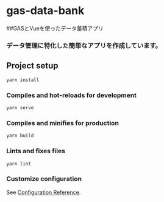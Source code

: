 # gas-data-bank


##GASとVueを使ったデータ蓄積アプリ

### データ管理に特化した簡単なアプリを作成しています。

## Project setup
```
yarn install
```

### Compiles and hot-reloads for development
```
yarn serve
```

### Compiles and minifies for production
```
yarn build
```

### Lints and fixes files
```
yarn lint
```

### Customize configuration
See [Configuration Reference](https://cli.vuejs.org/config/).
